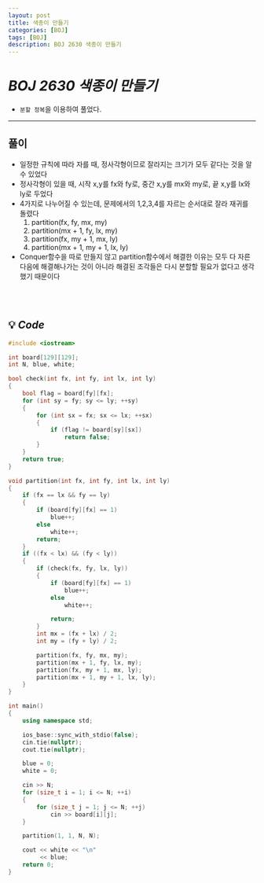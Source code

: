 ```yaml
---
layout: post
title: 색종이 만들기
categories: [BOJ]
tags: [BOJ]
description: BOJ 2630 색종이 만들기
---
```


# **_BOJ 2630 색종이 만들기_**

- `분할 정복`을 이용하여 풀었다.

---

## 풀이

- 일정한 규칙에 따라 자를 때, 정사각형이므로 잘라지는 크기가 모두 같다는 것을 알 수 있었다
- 정사각형이 있을 때, 시작 x,y를 fx와 fy로, 중간 x,y를 mx와 my로, 끝 x,y를 lx와 ly로 두었다
- 4가지로 나누어질 수 있는데, 문제에서의 1,2,3,4를 자르는 순서대로 잘라 재귀를 돌렸다
  1. partition(fx, fy, mx, my)
  2. partition(mx + 1, fy, lx, my)
  3. partition(fx, my + 1, mx, ly)
  4. partition(mx + 1, my + 1, lx, ly)
- Conquer함수을 따로 만들지 않고 partition함수에서 해결한 이유는 모두 다 자른 다음에 해결해나가는 것이 아니라 해결된 조각들은 다시 분할할 필요가 없다고 생각했기 때문이다

<br><br/>

## 💡 **_Code_**

```c++
#include <iostream>

int board[129][129];
int N, blue, white;

bool check(int fx, int fy, int lx, int ly)
{
    bool flag = board[fy][fx];
    for (int sy = fy; sy <= ly; ++sy)
    {
        for (int sx = fx; sx <= lx; ++sx)
        {
            if (flag != board[sy][sx])
                return false;
        }
    }
    return true;
}

void partition(int fx, int fy, int lx, int ly)
{
    if (fx == lx && fy == ly)
    {
        if (board[fy][fx] == 1)
            blue++;
        else
            white++;
        return;
    }
    if ((fx < lx) && (fy < ly))
    {
        if (check(fx, fy, lx, ly))
        {
            if (board[fy][fx] == 1)
                blue++;
            else
                white++;

            return;
        }
        int mx = (fx + lx) / 2;
        int my = (fy + ly) / 2;

        partition(fx, fy, mx, my);
        partition(mx + 1, fy, lx, my);
        partition(fx, my + 1, mx, ly);
        partition(mx + 1, my + 1, lx, ly);
    }
}

int main()
{
    using namespace std;

    ios_base::sync_with_stdio(false);
    cin.tie(nullptr);
    cout.tie(nullptr);

    blue = 0;
    white = 0;

    cin >> N;
    for (size_t i = 1; i <= N; ++i)
    {
        for (size_t j = 1; j <= N; ++j)
            cin >> board[i][j];
    }

    partition(1, 1, N, N);

    cout << white << "\n"
         << blue;
    return 0;
}
```
